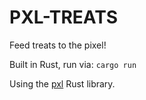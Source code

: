 # PXL-TREATS

Feed treats to the pixel!

Built in Rust, run via: `cargo run`

Using the [pxl](https://github.com/casey/pxl) Rust library.
